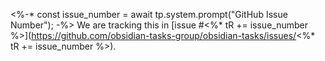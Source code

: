 <%-*
const issue_number = await tp.system.prompt("GitHub Issue Number");
-%>
We are tracking this in [issue #<%* tR += issue_number %>](https://github.com/obsidian-tasks-group/obsidian-tasks/issues/<%* tR += issue_number %>).